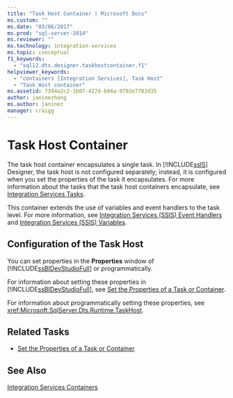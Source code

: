 ```yaml
---
title: "Task Host Container | Microsoft Docs"
ms.custom: ""
ms.date: "03/06/2017"
ms.prod: "sql-server-2014"
ms.reviewer: ""
ms.technology: integration-services
ms.topic: conceptual
f1_keywords: 
  - "sql12.dts.designer.taskhostcontainer.f1"
helpviewer_keywords: 
  - "containers [Integration Services], Task Host"
  - "Task Host container"
ms.assetid: 7394a2c2-1b07-427d-b94a-9792e7783d35
author: janinezhang
ms.author: janinez
manager: craigg
---
```

# Task Host Container
  The task host container encapsulates a single task. In [!INCLUDE[ssIS](../../includes/ssis-md.md)] Designer, the task host is not configured separately; instead, it is configured when you set the properties of the task it encapsulates. For more information about the tasks that the task host containers encapsulate, see [Integration Services Tasks](integration-services-tasks.md).  
  
 This container extends the use of variables and event handlers to the task level. For more information, see [Integration Services &#40;SSIS&#41; Event Handlers](../integration-services-ssis-event-handlers.md) and [Integration Services &#40;SSIS&#41; Variables](../integration-services-ssis-variables.md).  
  
## Configuration of the Task Host  
 You can set properties in the **Properties** window of [!INCLUDE[ssBIDevStudioFull](../../includes/ssbidevstudiofull-md.md)] or programmatically.  
  
 For information about setting these properties in [!INCLUDE[ssBIDevStudioFull](../../includes/ssbidevstudiofull-md.md)], see [Set the Properties of a Task or Container](../set-the-properties-of-a-task-or-container.md).  
  
 For information about programmatically setting these properties, see <xref:Microsoft.SqlServer.Dts.Runtime.TaskHost>.  
  
## Related Tasks  
  
-   [Set the Properties of a Task or Container](../set-the-properties-of-a-task-or-container.md)  
  
## See Also  
 [Integration Services Containers](integration-services-containers.md)  
  
  
